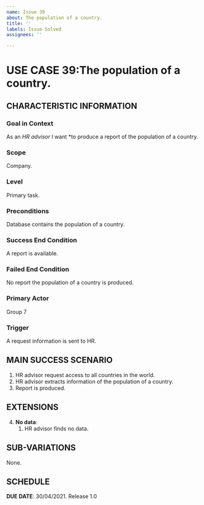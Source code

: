 ```yaml
---
name: Issue 39
about: The population of a country.
title: ''
labels: Issue Solved
assignees: ''

---
```


# USE CASE 39:The population of a country.


## CHARACTERISTIC INFORMATION

### Goal in Context

As an *HR advisor* I want *to produce a report of the population of a country.

### Scope

Company.

### Level

Primary task.

### Preconditions

Database contains the population of a country.

### Success End Condition

A report is available.

### Failed End Condition

No report the population of a country is produced.

### Primary Actor

Group 7

### Trigger

A request information is sent to HR.

## MAIN SUCCESS SCENARIO

1. HR advisor request access to all countries in the world.
2. HR advisor extracts information of the population of a country.
3. Report is produced.

## EXTENSIONS

4. **No data**:
    1. HR advisor finds no data.

## SUB-VARIATIONS

None.

## SCHEDULE

**DUE DATE**: 30/04/2021.
Release 1.0
